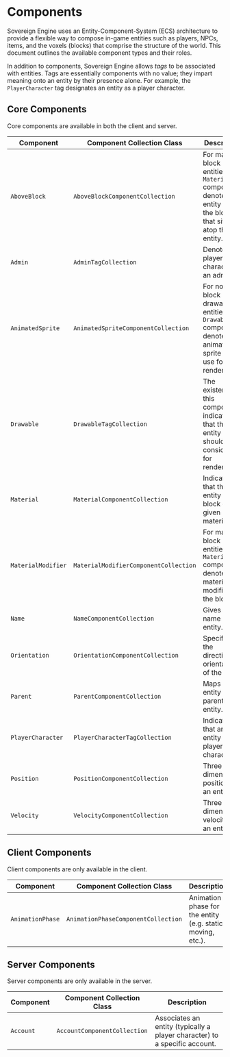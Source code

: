 # Components

Sovereign Engine uses an Entity-Component-System (ECS) architecture to provide
a flexible way to compose in-game entities such as players, NPCs, items, and
the voxels (blocks) that comprise the structure of the world. This document
outlines the available component types and their roles.

In addition to components, Sovereign Engine allows *tags* to be associated with entities.
Tags are essentially components with no value; they impart meaning onto an entity by
their presence alone. For example, the `PlayerCharacter` tag designates an entity as
a player character.

## Core Components

Core components are available in both the client and server.

| Component          | Component Collection Class            | Description                                                                                                            |
|--------------------|---------------------------------------|------------------------------------------------------------------------------------------------------------------------|
| `AboveBlock`       | `AboveBlockComponentCollection`       | For material block entities (see `Material` component), denotes the entity ID of the block that sits atop this entity. |
| `Admin`            | `AdminTagCollection`                  | Denotes a player character as an admin.                                                                                |
| `AnimatedSprite`   | `AnimatedSpriteComponentCollection`   | For non-block drawable entities (see `Drawable` component), denotes the animated sprite ID to use for rendering.       |
| `Drawable`         | `DrawableTagCollection`               | The existence of this component indicates that the entity should be considered for rendering.                          |
| `Material`         | `MaterialComponentCollection`         | Indicates that the entity is a block of the given material ID.                                                         |
| `MaterialModifier` | `MaterialModifierComponentCollection` | For material block entities (see `Material` component), denotes the material modifier of the block.                    |
| `Name`             | `NameComponentCollection`             | Gives the name of the entity.                                                                                          |
| `Orientation`      | `OrientationComponentCollection`      | Specifies the directional orientation of the entity.                                                                   |
| `Parent`           | `ParentComponentCollection`           | Maps an entity to its parent entity.                                                                                   |
| `PlayerCharacter`  | `PlayerCharacterTagCollection`        | Indicates that an entity is a player character.                                                                        |
| `Position`         | `PositionComponentCollection`         | Three-dimensional position of an entity.                                                                               |
| `Velocity`         | `VelocityComponentCollection`         | Three-dimensional velocity of an entity.                                                                               |

## Client Components

Client components are only available in the client.

| Component        | Component Collection Class          | Description                                                 |
|------------------|-------------------------------------|-------------------------------------------------------------|
| `AnimationPhase` | `AnimationPhaseComponentCollection` | Animation phase for the entity (e.g. static, moving, etc.). |

## Server Components

Server components are only available in the server.

| Component | Component Collection Class   | Description                                                                |
|-----------|------------------------------|----------------------------------------------------------------------------|
| `Account` | `AccountComponentCollection` | Associates an entity (typically a player character) to a specific account. |
